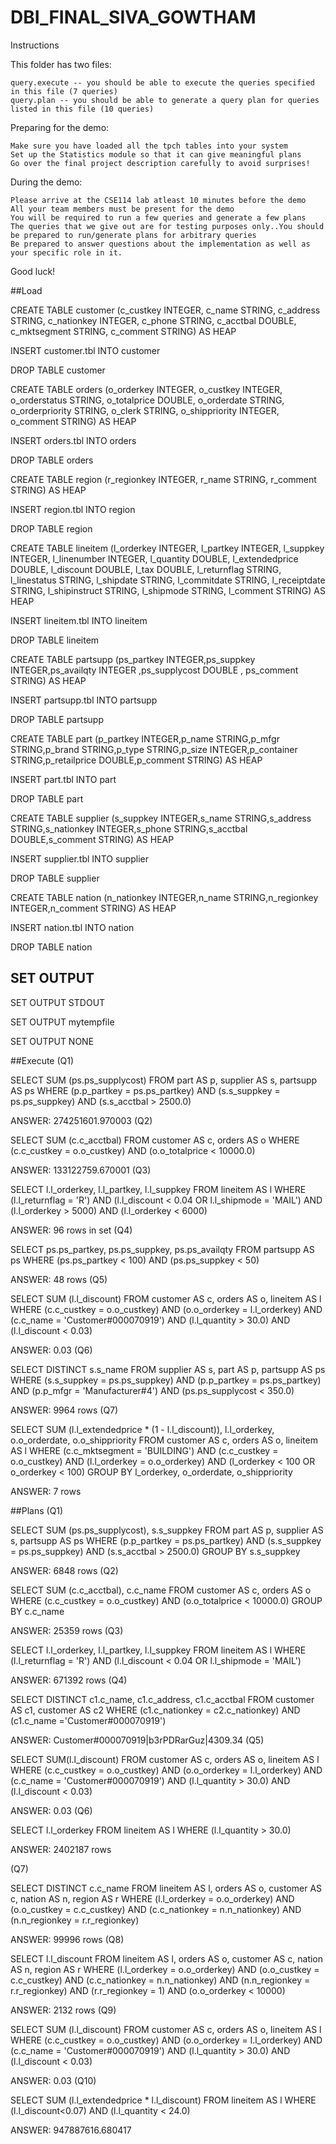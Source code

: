 # DBI_FINAL_SIVA_GOWTHAM
Instructions

This folder has two files:

    query.execute -- you should be able to execute the queries specified in this file (7 queries)
    query.plan -- you should be able to generate a query plan for queries listed in this file (10 queries)

Preparing for the demo:

    Make sure you have loaded all the tpch tables into your system
    Set up the Statistics module so that it can give meaningful plans
    Go over the final project description carefully to avoid surprises!

During the demo:

    Please arrive at the CSE114 lab atleast 10 minutes before the demo
    All your team members must be present for the demo
    You will be required to run a few queries and generate a few plans
    The queries that we give out are for testing purposes only..You should be prepared to run/generate plans for arbitrary queries
    Be prepared to answer questions about the implementation as well as your specific role in it.

Good luck!


##Load


CREATE TABLE customer (c_custkey INTEGER, c_name STRING, c_address STRING, c_nationkey INTEGER, c_phone STRING, c_acctbal DOUBLE, c_mktsegment STRING, c_comment STRING) AS HEAP

INSERT customer.tbl INTO customer

DROP TABLE customer

CREATE TABLE orders (o_orderkey INTEGER, o_custkey INTEGER, o_orderstatus STRING, o_totalprice DOUBLE, o_orderdate STRING,
o_orderpriority STRING, o_clerk STRING, o_shippriority  INTEGER, o_comment STRING) AS HEAP

INSERT orders.tbl INTO orders

DROP TABLE orders

CREATE TABLE region (r_regionkey INTEGER, r_name STRING, r_comment STRING) AS HEAP

INSERT region.tbl INTO region

DROP TABLE region

CREATE TABLE lineitem (l_orderkey INTEGER, l_partkey INTEGER, l_suppkey INTEGER, l_linenumber INTEGER, l_quantity DOUBLE, l_extendedprice DOUBLE, l_discount DOUBLE, l_tax DOUBLE, l_returnflag STRING, l_linestatus STRING, l_shipdate STRING, l_commitdate STRING, l_receiptdate STRING, l_shipinstruct STRING, l_shipmode STRING, l_comment STRING) AS HEAP

INSERT lineitem.tbl INTO lineitem

DROP TABLE lineitem


CREATE TABLE partsupp (ps_partkey INTEGER,ps_suppkey INTEGER,ps_availqty INTEGER ,ps_supplycost DOUBLE , ps_comment STRING) AS HEAP


INSERT partsupp.tbl INTO partsupp

DROP TABLE partsupp

CREATE TABLE part (p_partkey INTEGER,p_name STRING,p_mfgr STRING,p_brand STRING,p_type STRING,p_size INTEGER,p_container STRING,p_retailprice DOUBLE,p_comment STRING) AS HEAP

INSERT part.tbl INTO part

DROP TABLE part

CREATE TABLE supplier (s_suppkey INTEGER,s_name STRING,s_address STRING,s_nationkey INTEGER,s_phone STRING,s_acctbal DOUBLE,s_comment STRING) AS HEAP

INSERT supplier.tbl INTO supplier

DROP TABLE supplier

CREATE TABLE nation (n_nationkey INTEGER,n_name STRING,n_regionkey INTEGER,n_comment STRING) AS HEAP

INSERT nation.tbl INTO nation

DROP TABLE nation


## SET OUTPUT

SET OUTPUT STDOUT

SET OUTPUT mytempfile

SET OUTPUT NONE




##Execute
(Q1)

SELECT SUM (ps.ps_supplycost)
FROM part AS p, supplier AS s, partsupp AS ps
WHERE (p.p_partkey = ps.ps_partkey) AND
      (s.s_suppkey = ps.ps_suppkey) AND
      (s.s_acctbal > 2500.0)

ANSWER: 274251601.970003 
(Q2)

SELECT SUM (c.c_acctbal)
FROM customer AS c, orders AS o
WHERE (c.c_custkey = o.o_custkey) AND
      (o.o_totalprice < 10000.0)

ANSWER: 133122759.670001 
(Q3)

SELECT l.l_orderkey, l.l_partkey, l.l_suppkey
FROM lineitem AS l
WHERE (l.l_returnflag = 'R') AND
      (l.l_discount < 0.04 OR l.l_shipmode = 'MAIL') AND
      (l.l_orderkey > 5000) AND (l.l_orderkey < 6000)

ANSWER: 96 rows in set 
(Q4)

SELECT ps.ps_partkey, ps.ps_suppkey, ps.ps_availqty
FROM partsupp AS ps
WHERE (ps.ps_partkey < 100) AND (ps.ps_suppkey < 50)

ANSWER: 48 rows 
(Q5)

SELECT SUM (l.l_discount)
FROM customer AS c, orders AS o, lineitem AS l
WHERE (c.c_custkey = o.o_custkey) AND
      (o.o_orderkey = l.l_orderkey) AND
      (c.c_name = 'Customer#000070919') AND
      (l.l_quantity > 30.0) AND (l.l_discount < 0.03)

ANSWER: 0.03 
(Q6)

SELECT DISTINCT s.s_name
FROM supplier AS s, part AS p, partsupp AS ps
WHERE (s.s_suppkey = ps.ps_suppkey) AND
      (p.p_partkey = ps.ps_partkey) AND
      (p.p_mfgr = 'Manufacturer#4') AND
      (ps.ps_supplycost < 350.0)

ANSWER: 9964 rows 
(Q7)


SELECT SUM (l.l_extendedprice * (1 - l.l_discount)), l.l_orderkey, o.o_orderdate, o.o_shippriority
FROM customer AS c, orders AS o, lineitem AS l
WHERE (c.c_mktsegment = 'BUILDING') AND
      (c.c_custkey = o.o_custkey) AND (l.l_orderkey = o.o_orderkey) AND
          (l_orderkey < 100 OR o_orderkey < 100)
GROUP BY l_orderkey, o_orderdate, o_shippriority

ANSWER: 7 rows


##Plans
(Q1)

SELECT SUM (ps.ps_supplycost), s.s_suppkey
FROM part AS p, supplier AS s, partsupp AS ps
WHERE (p.p_partkey = ps.ps_partkey) AND
      (s.s_suppkey = ps.ps_suppkey) AND (s.s_acctbal > 2500.0)
GROUP BY s.s_suppkey

ANSWER: 6848 rows
(Q2)

SELECT SUM (c.c_acctbal), c.c_name
FROM customer AS c, orders AS o
WHERE (c.c_custkey = o.o_custkey) AND (o.o_totalprice < 10000.0)
GROUP BY c.c_name

ANSWER: 25359 rows
(Q3)

SELECT l.l_orderkey, l.l_partkey, l.l_suppkey
FROM lineitem AS l
WHERE (l.l_returnflag = 'R') AND
      (l.l_discount < 0.04 OR l.l_shipmode = 'MAIL')

ANSWER: 671392 rows
(Q4)

SELECT DISTINCT c1.c_name, c1.c_address, c1.c_acctbal
FROM customer AS c1, customer AS c2
WHERE (c1.c_nationkey = c2.c_nationkey) AND
      (c1.c_name ='Customer#000070919')

ANSWER: Customer#000070919|b3rPDRarGuz|4309.34
(Q5)

SELECT SUM(l.l_discount)
FROM customer AS c, orders AS o, lineitem AS l
WHERE (c.c_custkey = o.o_custkey) AND
      (o.o_orderkey = l.l_orderkey) AND
      (c.c_name = 'Customer#000070919') AND
      (l.l_quantity > 30.0) AND (l.l_discount < 0.03)

ANSWER: 0.03
(Q6)

SELECT l.l_orderkey
FROM lineitem AS l
WHERE (l.l_quantity > 30.0)

ANSWER: 2402187 rows


(Q7)

SELECT DISTINCT c.c_name
FROM lineitem AS l, orders AS o, customer AS c, nation AS n, region AS r
WHERE (l.l_orderkey = o.o_orderkey) AND
      (o.o_custkey = c.c_custkey) AND
      (c.c_nationkey = n.n_nationkey) AND
      (n.n_regionkey = r.r_regionkey)

ANSWER: 99996 rows
(Q8)

SELECT l.l_discount
FROM lineitem AS l, orders AS o, customer AS c, nation AS n, region AS r
WHERE (l.l_orderkey = o.o_orderkey) AND
      (o.o_custkey = c.c_custkey) AND
      (c.c_nationkey = n.n_nationkey) AND
      (n.n_regionkey = r.r_regionkey) AND
      (r.r_regionkey = 1) AND (o.o_orderkey < 10000)

ANSWER: 2132 rows
(Q9)

SELECT SUM (l.l_discount)
FROM customer AS c, orders AS o, lineitem AS l
WHERE (c.c_custkey = o.o_custkey) AND (o.o_orderkey = l.l_orderkey) AND
      (c.c_name = 'Customer#000070919') AND (l.l_quantity > 30.0) AND
      (l.l_discount < 0.03)

ANSWER: 0.03
(Q10)

SELECT SUM (l.l_extendedprice * l.l_discount)
FROM lineitem AS l
WHERE (l.l_discount<0.07) AND (l.l_quantity < 24.0)

ANSWER: 947887616.680417
                           
